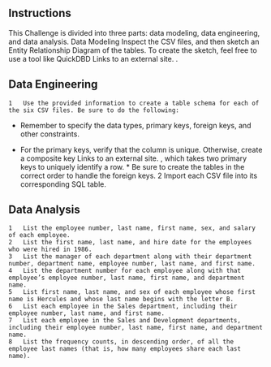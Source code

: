 ## Instructions
This Challenge is divided into three parts: data modeling, data engineering, and data analysis.
Data Modeling
Inspect the CSV files, and then sketch an Entity Relationship Diagram of the tables. To create the sketch, feel free to use a tool like QuickDBD
Links to an external site.
.
## Data Engineering
	1	Use the provided information to create a table schema for each of the six CSV files. Be sure to do the following:
- Remember to specify the data types, primary keys, foreign keys, and other constraints.
* For the primary keys, verify that the column is unique. Otherwise, create a composite key Links to an external site. , which takes two primary keys to uniquely identify a row.
	   * Be sure to create the tables in the correct order to handle the foreign keys.
	2	Import each CSV file into its corresponding SQL table.

## Data Analysis
	1	List the employee number, last name, first name, sex, and salary of each employee.
	2	List the first name, last name, and hire date for the employees who were hired in 1986.
	3	List the manager of each department along with their department number, department name, employee number, last name, and first name.
	4	List the department number for each employee along with that employee’s employee number, last name, first name, and department name.
	5	List first name, last name, and sex of each employee whose first name is Hercules and whose last name begins with the letter B.
	6	List each employee in the Sales department, including their employee number, last name, and first name.
	7	List each employee in the Sales and Development departments, including their employee number, last name, first name, and department name.
	8	List the frequency counts, in descending order, of all the employee last names (that is, how many employees share each last name).

